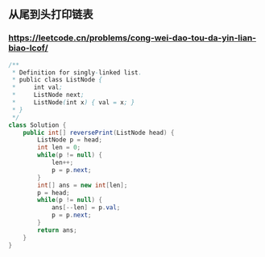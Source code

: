 ## 从尾到头打印链表
### https://leetcode.cn/problems/cong-wei-dao-tou-da-yin-lian-biao-lcof/
```java
/**
 * Definition for singly-linked list.
 * public class ListNode {
 *     int val;
 *     ListNode next;
 *     ListNode(int x) { val = x; }
 * }
 */
class Solution {
    public int[] reversePrint(ListNode head) {
        ListNode p = head;
        int len = 0;
        while(p != null) {
            len++;
            p = p.next;
        }
        int[] ans = new int[len];
        p = head;
        while(p != null) {
            ans[--len] = p.val;
            p = p.next;
        }
        return ans;
    }
}
```
